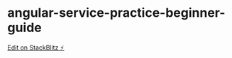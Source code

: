 # angular-service-practice-beginner-guide

[Edit on StackBlitz ⚡️](https://stackblitz.com/edit/angular-1dwj4d)